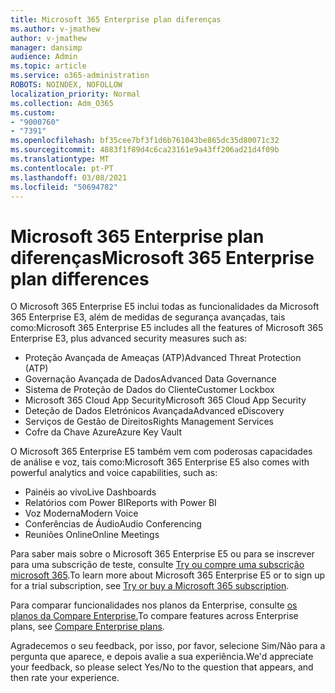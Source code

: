 ```yaml
---
title: Microsoft 365 Enterprise plan diferenças
ms.author: v-jmathew
author: v-jmathew
manager: dansimp
audience: Admin
ms.topic: article
ms.service: o365-administration
ROBOTS: NOINDEX, NOFOLLOW
localization_priority: Normal
ms.collection: Adm_O365
ms.custom:
- "9000760"
- "7391"
ms.openlocfilehash: bf35cee7bf3f1d6b761043be865dc35d80071c32
ms.sourcegitcommit: 4883f1f89d4c6ca23161e9a43ff206ad21d4f09b
ms.translationtype: MT
ms.contentlocale: pt-PT
ms.lasthandoff: 03/08/2021
ms.locfileid: "50694782"
---
```

# <a name="microsoft-365-enterprise-plan-differences"></a><span data-ttu-id="84924-102">Microsoft 365 Enterprise plan diferenças</span><span class="sxs-lookup"><span data-stu-id="84924-102">Microsoft 365 Enterprise plan differences</span></span>

<span data-ttu-id="84924-103">O Microsoft 365 Enterprise E5 inclui todas as funcionalidades da Microsoft 365 Enterprise E3, além de medidas de segurança avançadas, tais como:</span><span class="sxs-lookup"><span data-stu-id="84924-103">Microsoft 365 Enterprise E5 includes all the features of Microsoft 365 Enterprise E3, plus advanced security measures such as:</span></span>

- <span data-ttu-id="84924-104">Proteção Avançada de Ameaças (ATP)</span><span class="sxs-lookup"><span data-stu-id="84924-104">Advanced Threat Protection (ATP)</span></span>
- <span data-ttu-id="84924-105">Governação Avançada de Dados</span><span class="sxs-lookup"><span data-stu-id="84924-105">Advanced Data Governance</span></span>
- <span data-ttu-id="84924-106">Sistema de Proteção de Dados do Cliente</span><span class="sxs-lookup"><span data-stu-id="84924-106">Customer Lockbox</span></span>
- <span data-ttu-id="84924-107">Microsoft 365 Cloud App Security</span><span class="sxs-lookup"><span data-stu-id="84924-107">Microsoft 365 Cloud App Security</span></span>
- <span data-ttu-id="84924-108">Deteção de Dados Eletrónicos Avançada</span><span class="sxs-lookup"><span data-stu-id="84924-108">Advanced eDiscovery</span></span>
- <span data-ttu-id="84924-109">Serviços de Gestão de Direitos</span><span class="sxs-lookup"><span data-stu-id="84924-109">Rights Management Services</span></span>
- <span data-ttu-id="84924-110">Cofre da Chave Azure</span><span class="sxs-lookup"><span data-stu-id="84924-110">Azure Key Vault</span></span>

<span data-ttu-id="84924-111">O Microsoft 365 Enterprise E5 também vem com poderosas capacidades de análise e voz, tais como:</span><span class="sxs-lookup"><span data-stu-id="84924-111">Microsoft 365 Enterprise E5 also comes with powerful analytics and voice capabilities, such as:</span></span>

- <span data-ttu-id="84924-112">Painéis ao vivo</span><span class="sxs-lookup"><span data-stu-id="84924-112">Live Dashboards</span></span>
- <span data-ttu-id="84924-113">Relatórios com Power BI</span><span class="sxs-lookup"><span data-stu-id="84924-113">Reports with Power BI</span></span>
- <span data-ttu-id="84924-114">Voz Moderna</span><span class="sxs-lookup"><span data-stu-id="84924-114">Modern Voice</span></span>
- <span data-ttu-id="84924-115">Conferências de Áudio</span><span class="sxs-lookup"><span data-stu-id="84924-115">Audio Conferencing</span></span>
- <span data-ttu-id="84924-116">Reuniões Online</span><span class="sxs-lookup"><span data-stu-id="84924-116">Online Meetings</span></span>

<span data-ttu-id="84924-117">Para saber mais sobre o Microsoft 365 Enterprise E5 ou para se inscrever para uma subscrição de teste, consulte [Try ou compre uma subscrição microsoft 365](https://go.microsoft.com/fwlink/?linkid=2099673).</span><span class="sxs-lookup"><span data-stu-id="84924-117">To learn more about Microsoft 365 Enterprise E5 or to sign up for a trial subscription, see [Try or buy a Microsoft 365 subscription](https://go.microsoft.com/fwlink/?linkid=2099673).</span></span>

<span data-ttu-id="84924-118">Para comparar funcionalidades nos planos da Enterprise, consulte [os planos da Compare Enterprise.](https://go.microsoft.com/fwlink/?linkid=2097200)</span><span class="sxs-lookup"><span data-stu-id="84924-118">To compare features across Enterprise plans, see [Compare Enterprise plans](https://go.microsoft.com/fwlink/?linkid=2097200).</span></span>

<span data-ttu-id="84924-119">Agradecemos o seu feedback, por isso, por favor, selecione Sim/Não para a pergunta que aparece, e depois avalie a sua experiência.</span><span class="sxs-lookup"><span data-stu-id="84924-119">We'd appreciate your feedback, so please select Yes/No to the question that appears, and then rate your experience.</span></span>
